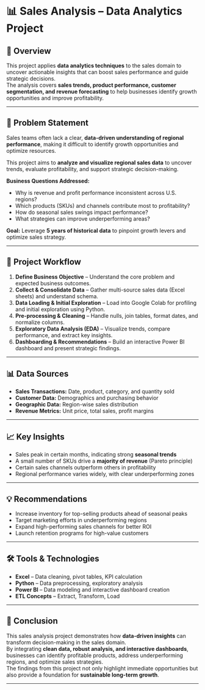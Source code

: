 # 📊 Sales Analysis – Data Analytics Project

## 📌 Overview
This project applies **data analytics techniques** to the sales domain to uncover actionable insights that can boost sales performance and guide strategic decisions.  
The analysis covers **sales trends, product performance, customer segmentation, and revenue forecasting** to help businesses identify growth opportunities and improve profitability.

---

## 📝 Problem Statement
Sales teams often lack a clear, **data-driven understanding of regional performance**, making it difficult to identify growth opportunities and optimize resources.  

This project aims to **analyze and visualize regional sales data** to uncover trends, evaluate profitability, and support strategic decision-making.

**Business Questions Addressed:**
- Why is revenue and profit performance inconsistent across U.S. regions?  
- Which products (SKUs) and channels contribute most to profitability?  
- How do seasonal sales swings impact performance?  
- What strategies can improve underperforming areas?  

**Goal:** Leverage **5 years of historical data** to pinpoint growth levers and optimize sales strategy.

---

## 🔄 Project Workflow
1. **Define Business Objective** – Understand the core problem and expected business outcomes.  
2. **Collect & Consolidate Data** – Gather multi-source sales data (Excel sheets) and understand schema.  
3. **Data Loading & Initial Exploration** – Load into Google Colab for profiling and initial exploration using Python.  
4. **Pre-processing & Cleaning** – Handle nulls, join tables, format dates, and normalize columns.  
5. **Exploratory Data Analysis (EDA)** – Visualize trends, compare performance, and extract key insights.  
6. **Dashboarding & Recommendations** – Build an interactive Power BI dashboard and present strategic findings.

---

## 📊 Data Sources
- **Sales Transactions:** Date, product, category, and quantity sold  
- **Customer Data:** Demographics and purchasing behavior  
- **Geographic Data:** Region-wise sales distribution  
- **Revenue Metrics:** Unit price, total sales, profit margins  

---

## 📈 Key Insights
- Sales peak in certain months, indicating strong **seasonal trends**  
- A small number of SKUs drive a **majority of revenue** (Pareto principle)  
- Certain sales channels outperform others in profitability  
- Regional performance varies widely, with clear underperforming zones  

---

## 💡 Recommendations
- Increase inventory for top-selling products ahead of seasonal peaks  
- Target marketing efforts in underperforming regions  
- Expand high-performing sales channels for better ROI  
- Launch retention programs for high-value customers  

---

## 🛠 Tools & Technologies
- **Excel** – Data cleaning, pivot tables, KPI calculation  
- **Python** – Data preprocessing, exploratory analysis  
- **Power BI** – Data modeling and interactive dashboard creation  
- **ETL Concepts** – Extract, Transform, Load  

---



## 🏁 Conclusion
This sales analysis project demonstrates how **data-driven insights** can transform decision-making in the sales domain.  
By integrating **clean data, robust analysis, and interactive dashboards**, businesses can identify profitable products, address underperforming regions, and optimize sales strategies.  
The findings from this project not only highlight immediate opportunities but also provide a foundation for **sustainable long-term growth**.

---

